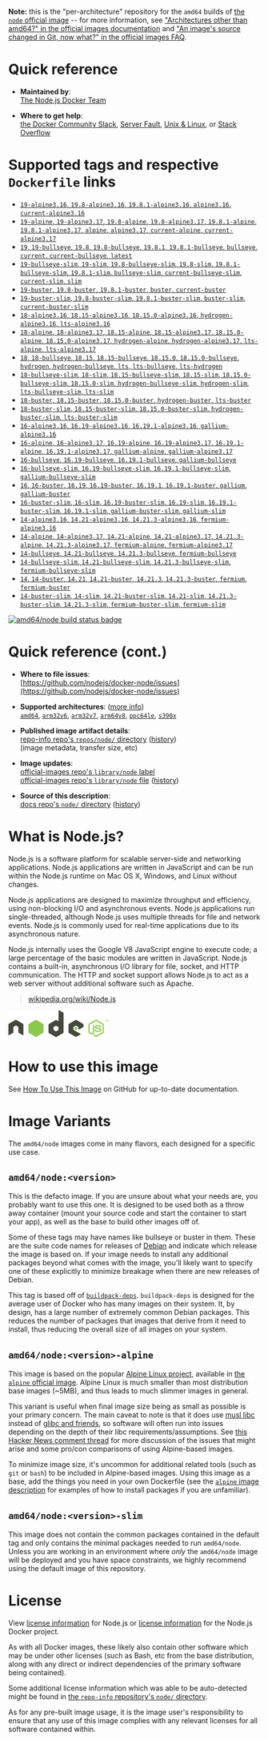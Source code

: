 <!--

********************************************************************************

WARNING:

    DO NOT EDIT "node/README.md"

    IT IS AUTO-GENERATED

    (from the other files in "node/" combined with a set of templates)

********************************************************************************

-->

**Note:** this is the "per-architecture" repository for the `amd64` builds of [the `node` official image](https://hub.docker.com/_/node) -- for more information, see ["Architectures other than amd64?" in the official images documentation](https://github.com/docker-library/official-images#architectures-other-than-amd64) and ["An image's source changed in Git, now what?" in the official images FAQ](https://github.com/docker-library/faq#an-images-source-changed-in-git-now-what).

# Quick reference

-	**Maintained by**:  
	[The Node.js Docker Team](https://github.com/nodejs/docker-node)

-	**Where to get help**:  
	[the Docker Community Slack](https://dockr.ly/comm-slack), [Server Fault](https://serverfault.com/help/on-topic), [Unix & Linux](https://unix.stackexchange.com/help/on-topic), or [Stack Overflow](https://stackoverflow.com/help/on-topic)

# Supported tags and respective `Dockerfile` links

-	[`19-alpine3.16`, `19.8-alpine3.16`, `19.8.1-alpine3.16`, `alpine3.16`, `current-alpine3.16`](https://github.com/nodejs/docker-node/blob/7abbf9f3d902b901da72714bcc30b5a92831547e/19/alpine3.16/Dockerfile)
-	[`19-alpine`, `19-alpine3.17`, `19.8-alpine`, `19.8-alpine3.17`, `19.8.1-alpine`, `19.8.1-alpine3.17`, `alpine`, `alpine3.17`, `current-alpine`, `current-alpine3.17`](https://github.com/nodejs/docker-node/blob/7abbf9f3d902b901da72714bcc30b5a92831547e/19/alpine3.17/Dockerfile)
-	[`19`, `19-bullseye`, `19.8`, `19.8-bullseye`, `19.8.1`, `19.8.1-bullseye`, `bullseye`, `current`, `current-bullseye`, `latest`](https://github.com/nodejs/docker-node/blob/7abbf9f3d902b901da72714bcc30b5a92831547e/19/bullseye/Dockerfile)
-	[`19-bullseye-slim`, `19-slim`, `19.8-bullseye-slim`, `19.8-slim`, `19.8.1-bullseye-slim`, `19.8.1-slim`, `bullseye-slim`, `current-bullseye-slim`, `current-slim`, `slim`](https://github.com/nodejs/docker-node/blob/7abbf9f3d902b901da72714bcc30b5a92831547e/19/bullseye-slim/Dockerfile)
-	[`19-buster`, `19.8-buster`, `19.8.1-buster`, `buster`, `current-buster`](https://github.com/nodejs/docker-node/blob/7abbf9f3d902b901da72714bcc30b5a92831547e/19/buster/Dockerfile)
-	[`19-buster-slim`, `19.8-buster-slim`, `19.8.1-buster-slim`, `buster-slim`, `current-buster-slim`](https://github.com/nodejs/docker-node/blob/7abbf9f3d902b901da72714bcc30b5a92831547e/19/buster-slim/Dockerfile)
-	[`18-alpine3.16`, `18.15-alpine3.16`, `18.15.0-alpine3.16`, `hydrogen-alpine3.16`, `lts-alpine3.16`](https://github.com/nodejs/docker-node/blob/0adf29a4daa744d828d23a8de4c4397dc43d5761/18/alpine3.16/Dockerfile)
-	[`18-alpine`, `18-alpine3.17`, `18.15-alpine`, `18.15-alpine3.17`, `18.15.0-alpine`, `18.15.0-alpine3.17`, `hydrogen-alpine`, `hydrogen-alpine3.17`, `lts-alpine`, `lts-alpine3.17`](https://github.com/nodejs/docker-node/blob/0adf29a4daa744d828d23a8de4c4397dc43d5761/18/alpine3.17/Dockerfile)
-	[`18`, `18-bullseye`, `18.15`, `18.15-bullseye`, `18.15.0`, `18.15.0-bullseye`, `hydrogen`, `hydrogen-bullseye`, `lts`, `lts-bullseye`, `lts-hydrogen`](https://github.com/nodejs/docker-node/blob/0adf29a4daa744d828d23a8de4c4397dc43d5761/18/bullseye/Dockerfile)
-	[`18-bullseye-slim`, `18-slim`, `18.15-bullseye-slim`, `18.15-slim`, `18.15.0-bullseye-slim`, `18.15.0-slim`, `hydrogen-bullseye-slim`, `hydrogen-slim`, `lts-bullseye-slim`, `lts-slim`](https://github.com/nodejs/docker-node/blob/0adf29a4daa744d828d23a8de4c4397dc43d5761/18/bullseye-slim/Dockerfile)
-	[`18-buster`, `18.15-buster`, `18.15.0-buster`, `hydrogen-buster`, `lts-buster`](https://github.com/nodejs/docker-node/blob/0adf29a4daa744d828d23a8de4c4397dc43d5761/18/buster/Dockerfile)
-	[`18-buster-slim`, `18.15-buster-slim`, `18.15.0-buster-slim`, `hydrogen-buster-slim`, `lts-buster-slim`](https://github.com/nodejs/docker-node/blob/0adf29a4daa744d828d23a8de4c4397dc43d5761/18/buster-slim/Dockerfile)
-	[`16-alpine3.16`, `16.19-alpine3.16`, `16.19.1-alpine3.16`, `gallium-alpine3.16`](https://github.com/nodejs/docker-node/blob/cd41dbe222da1ce72d61d8fbaa06ac79316ac6d5/16/alpine3.16/Dockerfile)
-	[`16-alpine`, `16-alpine3.17`, `16.19-alpine`, `16.19-alpine3.17`, `16.19.1-alpine`, `16.19.1-alpine3.17`, `gallium-alpine`, `gallium-alpine3.17`](https://github.com/nodejs/docker-node/blob/cd41dbe222da1ce72d61d8fbaa06ac79316ac6d5/16/alpine3.17/Dockerfile)
-	[`16-bullseye`, `16.19-bullseye`, `16.19.1-bullseye`, `gallium-bullseye`](https://github.com/nodejs/docker-node/blob/e75fa5270326ffaff8fee03153f3bf16860084d4/16/bullseye/Dockerfile)
-	[`16-bullseye-slim`, `16.19-bullseye-slim`, `16.19.1-bullseye-slim`, `gallium-bullseye-slim`](https://github.com/nodejs/docker-node/blob/e75fa5270326ffaff8fee03153f3bf16860084d4/16/bullseye-slim/Dockerfile)
-	[`16`, `16-buster`, `16.19`, `16.19-buster`, `16.19.1`, `16.19.1-buster`, `gallium`, `gallium-buster`](https://github.com/nodejs/docker-node/blob/e75fa5270326ffaff8fee03153f3bf16860084d4/16/buster/Dockerfile)
-	[`16-buster-slim`, `16-slim`, `16.19-buster-slim`, `16.19-slim`, `16.19.1-buster-slim`, `16.19.1-slim`, `gallium-buster-slim`, `gallium-slim`](https://github.com/nodejs/docker-node/blob/e75fa5270326ffaff8fee03153f3bf16860084d4/16/buster-slim/Dockerfile)
-	[`14-alpine3.16`, `14.21-alpine3.16`, `14.21.3-alpine3.16`, `fermium-alpine3.16`](https://github.com/nodejs/docker-node/blob/e75fa5270326ffaff8fee03153f3bf16860084d4/14/alpine3.16/Dockerfile)
-	[`14-alpine`, `14-alpine3.17`, `14.21-alpine`, `14.21-alpine3.17`, `14.21.3-alpine`, `14.21.3-alpine3.17`, `fermium-alpine`, `fermium-alpine3.17`](https://github.com/nodejs/docker-node/blob/e75fa5270326ffaff8fee03153f3bf16860084d4/14/alpine3.17/Dockerfile)
-	[`14-bullseye`, `14.21-bullseye`, `14.21.3-bullseye`, `fermium-bullseye`](https://github.com/nodejs/docker-node/blob/e75fa5270326ffaff8fee03153f3bf16860084d4/14/bullseye/Dockerfile)
-	[`14-bullseye-slim`, `14.21-bullseye-slim`, `14.21.3-bullseye-slim`, `fermium-bullseye-slim`](https://github.com/nodejs/docker-node/blob/e75fa5270326ffaff8fee03153f3bf16860084d4/14/bullseye-slim/Dockerfile)
-	[`14`, `14-buster`, `14.21`, `14.21-buster`, `14.21.3`, `14.21.3-buster`, `fermium`, `fermium-buster`](https://github.com/nodejs/docker-node/blob/e75fa5270326ffaff8fee03153f3bf16860084d4/14/buster/Dockerfile)
-	[`14-buster-slim`, `14-slim`, `14.21-buster-slim`, `14.21-slim`, `14.21.3-buster-slim`, `14.21.3-slim`, `fermium-buster-slim`, `fermium-slim`](https://github.com/nodejs/docker-node/blob/e75fa5270326ffaff8fee03153f3bf16860084d4/14/buster-slim/Dockerfile)

[![amd64/node build status badge](https://img.shields.io/jenkins/s/https/doi-janky.infosiftr.net/job/multiarch/job/amd64/job/node.svg?label=amd64/node%20%20build%20job)](https://doi-janky.infosiftr.net/job/multiarch/job/amd64/job/node/)

# Quick reference (cont.)

-	**Where to file issues**:  
	[https://github.com/nodejs/docker-node/issues](https://github.com/nodejs/docker-node/issues)

-	**Supported architectures**: ([more info](https://github.com/docker-library/official-images#architectures-other-than-amd64))  
	[`amd64`](https://hub.docker.com/r/amd64/node/), [`arm32v6`](https://hub.docker.com/r/arm32v6/node/), [`arm32v7`](https://hub.docker.com/r/arm32v7/node/), [`arm64v8`](https://hub.docker.com/r/arm64v8/node/), [`ppc64le`](https://hub.docker.com/r/ppc64le/node/), [`s390x`](https://hub.docker.com/r/s390x/node/)

-	**Published image artifact details**:  
	[repo-info repo's `repos/node/` directory](https://github.com/docker-library/repo-info/blob/master/repos/node) ([history](https://github.com/docker-library/repo-info/commits/master/repos/node))  
	(image metadata, transfer size, etc)

-	**Image updates**:  
	[official-images repo's `library/node` label](https://github.com/docker-library/official-images/issues?q=label%3Alibrary%2Fnode)  
	[official-images repo's `library/node` file](https://github.com/docker-library/official-images/blob/master/library/node) ([history](https://github.com/docker-library/official-images/commits/master/library/node))

-	**Source of this description**:  
	[docs repo's `node/` directory](https://github.com/docker-library/docs/tree/master/node) ([history](https://github.com/docker-library/docs/commits/master/node))

# What is Node.js?

Node.js is a software platform for scalable server-side and networking applications. Node.js applications are written in JavaScript and can be run within the Node.js runtime on Mac OS X, Windows, and Linux without changes.

Node.js applications are designed to maximize throughput and efficiency, using non-blocking I/O and asynchronous events. Node.js applications run single-threaded, although Node.js uses multiple threads for file and network events. Node.js is commonly used for real-time applications due to its asynchronous nature.

Node.js internally uses the Google V8 JavaScript engine to execute code; a large percentage of the basic modules are written in JavaScript. Node.js contains a built-in, asynchronous I/O library for file, socket, and HTTP communication. The HTTP and socket support allows Node.js to act as a web server without additional software such as Apache.

> [wikipedia.org/wiki/Node.js](https://en.wikipedia.org/wiki/Node.js)

![logo](https://raw.githubusercontent.com/docker-library/docs/01c12653951b2fe592c1f93a13b4e289ada0e3a1/node/logo.png)

# How to use this image

See [How To Use This Image](https://github.com/nodejs/docker-node/blob/master/README.md#how-to-use-this-image) on GitHub for up-to-date documentation.

# Image Variants

The `amd64/node` images come in many flavors, each designed for a specific use case.

## `amd64/node:<version>`

This is the defacto image. If you are unsure about what your needs are, you probably want to use this one. It is designed to be used both as a throw away container (mount your source code and start the container to start your app), as well as the base to build other images off of.

Some of these tags may have names like bullseye or buster in them. These are the suite code names for releases of [Debian](https://wiki.debian.org/DebianReleases) and indicate which release the image is based on. If your image needs to install any additional packages beyond what comes with the image, you'll likely want to specify one of these explicitly to minimize breakage when there are new releases of Debian.

This tag is based off of [`buildpack-deps`](https://hub.docker.com/_/buildpack-deps/). `buildpack-deps` is designed for the average user of Docker who has many images on their system. It, by design, has a large number of extremely common Debian packages. This reduces the number of packages that images that derive from it need to install, thus reducing the overall size of all images on your system.

## `amd64/node:<version>-alpine`

This image is based on the popular [Alpine Linux project](https://alpinelinux.org), available in [the `alpine` official image](https://hub.docker.com/_/alpine). Alpine Linux is much smaller than most distribution base images (~5MB), and thus leads to much slimmer images in general.

This variant is useful when final image size being as small as possible is your primary concern. The main caveat to note is that it does use [musl libc](https://musl.libc.org) instead of [glibc and friends](https://www.etalabs.net/compare_libcs.html), so software will often run into issues depending on the depth of their libc requirements/assumptions. See [this Hacker News comment thread](https://news.ycombinator.com/item?id=10782897) for more discussion of the issues that might arise and some pro/con comparisons of using Alpine-based images.

To minimize image size, it's uncommon for additional related tools (such as `git` or `bash`) to be included in Alpine-based images. Using this image as a base, add the things you need in your own Dockerfile (see the [`alpine` image description](https://hub.docker.com/_/alpine/) for examples of how to install packages if you are unfamiliar).

## `amd64/node:<version>-slim`

This image does not contain the common packages contained in the default tag and only contains the minimal packages needed to run `amd64/node`. Unless you are working in an environment where *only* the `amd64/node` image will be deployed and you have space constraints, we highly recommend using the default image of this repository.

# License

View [license information](https://github.com/nodejs/node/blob/master/LICENSE) for Node.js or [license information](https://github.com/nodejs/docker-node/blob/master/LICENSE) for the Node.js Docker project.

As with all Docker images, these likely also contain other software which may be under other licenses (such as Bash, etc from the base distribution, along with any direct or indirect dependencies of the primary software being contained).

Some additional license information which was able to be auto-detected might be found in [the `repo-info` repository's `node/` directory](https://github.com/docker-library/repo-info/tree/master/repos/node).

As for any pre-built image usage, it is the image user's responsibility to ensure that any use of this image complies with any relevant licenses for all software contained within.
